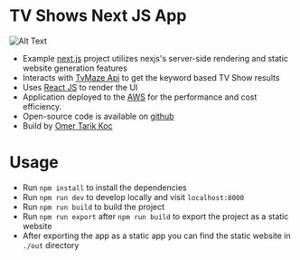 # TV Shows Next JS App

![Alt Text](https://media.giphy.com/media/5zs9XepzlTY1RUJIQt/giphy.gif)

*   Example [next.js](https://nextjs.org/learn/excel/static-html-export/deploying-the-app) project utilizes nexjs's server-side rendering and static website generation features
*   Interacts with [TvMaze Api](http://api.tvmaze.com/search/shows?q=london>) to get the keyword based TV Show results
*   Uses [React JS](https://reactjs.org/) to render the UI
*   Application deployed to the [AWS](https://aws.amazon.com/) for the performance and cost efficiency.
*   Open-source code is available on [github](https://github.com/omertarik96/tvshows-nextjs)
*   Build by [Omer Tarik Koc](https://omertarikkoc.com)


# Usage

*   Run `npm install` to install the dependencies
*   Run `npm run dev` to develop locally and visit `localhost:8000`
*   Run `npm run build` to build the project
*   Run `npm run export` after `npm run build` to export the project as a static website
*   After exporting the app as a static app you can find the static website in `./out`  directory